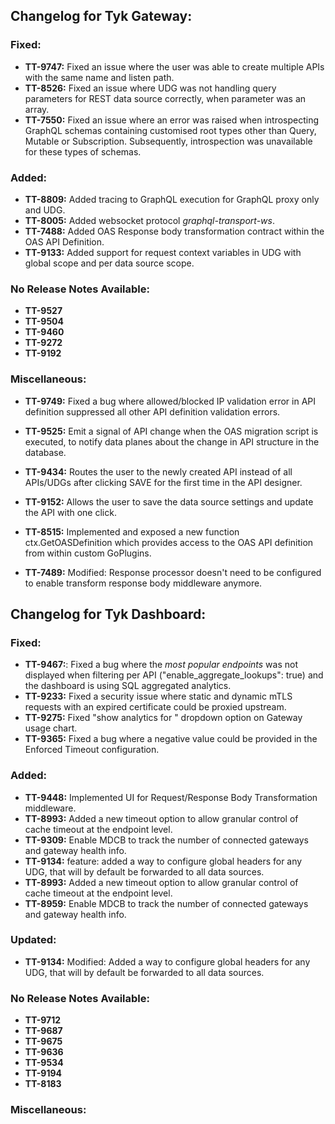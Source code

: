 ## Changelog for Tyk Gateway:

### Fixed:
- **TT-9747:** Fixed an issue where the user was able to create multiple APIs with the same name and listen path.
- **TT-8526:** Fixed an issue where UDG was not handling query parameters for REST data source correctly, when parameter was an array.
- **TT-7550:** Fixed an issue where an error was raised when introspecting GraphQL schemas containing customised root types other than Query, Mutable or Subscription. Subsequently, introspection was unavailable for these types of schemas.


### Added:
- **TT-8809:** Added tracing to GraphQL execution for GraphQL proxy only and UDG.
- **TT-8005:** Added websocket protocol _graphql-transport-ws_.
- **TT-7488:** Added OAS Response body transformation contract within the OAS API 
Definition.
- **TT-9133:** Added support for request context variables in UDG with global scope and per data source scope.


### No Release Notes Available:
- **TT-9527**
- **TT-9504**
- **TT-9460**
- **TT-9272**
- **TT-9192**

### Miscellaneous:
- **TT-9749:** Fixed a bug where allowed/blocked IP validation error in API definition suppressed all other API definition validation errors.
- **TT-9525:** Emit a signal of API change when the OAS migration script is executed, to notify data planes about the change in API structure in the database.
- **TT-9434:** Routes the user to the newly created API instead of all APIs/UDGs after clicking SAVE for the first time in the API designer.
- **TT-9152:** Allows the user to save the data source settings and update the API with one click.
- **TT-8515:** Implemented and exposed a new function ctx.GetOASDefinition which provides access to the OAS API definition from within custom GoPlugins.

- **TT-7489:** Modified: Response processor doesn't need to be configured to enable transform response body middleware anymore.





## Changelog for Tyk Dashboard:

### Fixed:
- **TT-9467:**: Fixed a bug where the _most popular endpoints_ was not displayed when filtering per API ("enable_aggregate_lookups": true) and the dashboard is using SQL aggregated analytics.
- **TT-9233:** Fixed a security issue where static and dynamic mTLS requests with an expired certificate could be proxied upstream.
- **TT-9275:** Fixed "show analytics for <date>" dropdown option on Gateway usage chart.
- **TT-9365:** Fixed a bug where a negative value could be provided in the Enforced Timeout configuration.


### Added:
- **TT-9448:** Implemented UI for Request/Response Body Transformation middleware.
- **TT-8993:** Added a new timeout option to allow granular control of cache timeout at the endpoint level.
- **TT-9309:** Enable MDCB to track the number of connected gateways and gateway health info.
- **TT-9134:** feature: added a way to configure global headers for any UDG, that will by default be forwarded to all data sources.
- **TT-8993:** Added a new timeout option to allow granular control of cache timeout at the endpoint level.
- **TT-8959:** Enable MDCB to track the number of connected gateways and gateway health info.

### Updated:
- **TT-9134:** Modified: Added a way to configure global headers for any UDG, that will by default be forwarded to all data sources.

### No Release Notes Available:
- **TT-9712**
- **TT-9687**
- **TT-9675**
- **TT-9636**
- **TT-9534**
- **TT-9194**
- **TT-8183**

### Miscellaneous:


